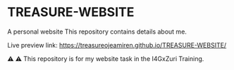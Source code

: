 # TREASURE-WEBSITE
A personal website 
This repository contains details about me.


Live preview link:
https://treasureojeamiren.github.io/TREASURE-WEBSITE/


⚠️ ⚠️ This repository is for my website  task in the I4GxZuri Training.
